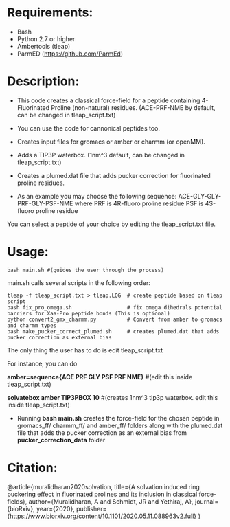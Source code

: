 # Requirements:
* Bash
* Python 2.7 or higher
* Ambertools (tleap)
* ParmED (https://github.com/ParmEd)

# Description: 

* This code creates a classical force-field for a peptide containing 
4-Fluorinated Proline (non-natural) residues. (ACE-PRF-NME by default, can be changed in tleap_script.txt)
* You can use the code for cannonical peptides too.
* Creates input files for gromacs or amber or charmm (or openMM).
* Adds a TIP3P waterbox. (1nm^3 default, can be changed in tleap_script.txt)
* Creates a plumed.dat file that adds pucker correction for fluorinated proline residues.

* As an example you may choose the following sequence: 
ACE-GLY-GLY-PRF-GLY-PSF-NME
where PRF is 4R-fluoro proline residue
      PSF is 4S-fluoro proline residue

You can select a peptide of your choice by editing the tleap_script.txt file.


# Usage:
```
bash main.sh #(guides the user through the process)
```
main.sh calls several scripts in the following order:
```
tleap -f tleap_script.txt > tleap.LOG  # create peptide based on tleap script 
bash fix_pro_omega.sh                  # fix omega dihedrals potential barriers for Xaa-Pro peptide bonds (This is optional)  
python convert2_gmx_charmm.py          # Convert from amber to gromacs and charmm types
bash make_pucker_correct_plumed.sh     # creates plumed.dat that adds pucker correction as external bias
```
The only thing the user has to do is edit tleap_script.txt

For instance, you can do

**amber=sequence{ACE PRF GLY PSF PRF NME}** #(edit this inside tleap_script.txt)

**solvatebox amber TIP3PBOX 10** #(creates 1nm^3 tip3p waterbox. edit this inside tleap_script.txt)

* Running **bash main.sh** creates the force-field for the chosen peptide in gromacs_ff/ charmm_ff/ and amber_ff/ folders
along with the plumed.dat file that adds the pucker correction as an external bias from **pucker_correction_data** folder



# Citation:
@article{muralidharan2020solvation,
  title={A solvation induced ring puckering effect in fluorinated prolines and its inclusion in classical force-fields},
  author={Muralidharan, A and Schmidt, JR and Yethiraj, A},
  journal={bioRxiv},
  year={2020},
  publisher={https://www.biorxiv.org/content/10.1101/2020.05.11.088963v2.full}
}



